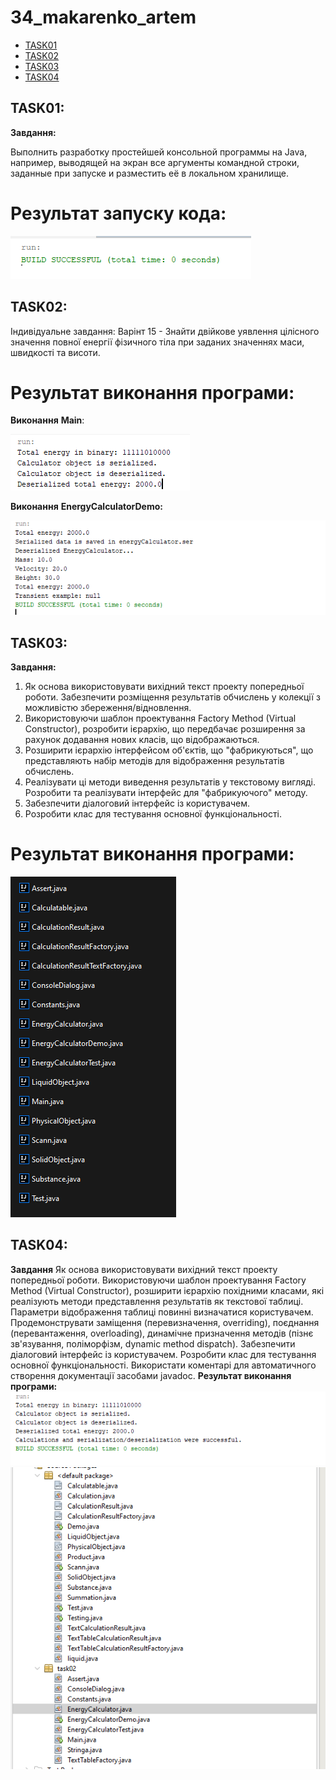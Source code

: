 # 34_makarenko_artem

+ [TASK01](#TASK01)
+ [TASK02](#TASK02)
+ [TASK03](#TASK03)
+ [TASK04](#TASK04)

## TASK01:
**Завдання:**

Выполнить разработку простейшей консольной программы на Java,
например, выводящей на экран все аргументы командной строки, заданные
при запуске и разместить её в локальном хранилище.

# Результат запуску кода:

![](Image/Task1_Result.png)

## TASK02:
Індивідуальне завдання:
Варінт 15 - Знайти двійкове уявлення цілісного значення повної енергії фізичного тіла при заданих значеннях маси, швидкості та висоти.

# Результат виконання програми:

**Виконання** **Main**:

![](Image/Task2_Result1.png)

**Виконання** **EnergyCalculatorDemo:**

![](Image/Task2_Result2.png)

## TASK03:
**Завдання:**
 1. Як основа використовувати вихідний текст проекту попередньої роботи.
Забезпечити розміщення результатів обчислень у колекції з можливістю
збереження/відновлення.
 2. Використовуючи шаблон проектування Factory Method (Virtual
Constructor), розробити ієрархію, що передбачає розширення за рахунок
додавання нових класів, що відображаються.
 3. Розширити ієрархію інтерфейсом об'єктів, що "фабрикуються", що
представляють набір методів для відображення результатів обчислень.
 4. Реалізувати ці методи виведення результатів у текстовому вигляді. Розробити
та реалізувати інтерфейс для "фабрикуючого" методу.
 5. Забезпечити діалоговий інтерфейс із користувачем.
 6. Розробити клас для тестування основної функціональності.
 # Результат виконання програми:
 ![](Image/Task03_result.png)
 
## TASK04:
**Завдання**
Як основа використовувати вихідний текст проекту попередньої роботи.
Використовуючи шаблон проектування Factory Method (Virtual Constructor),
розширити ієрархію похідними класами, які реалізують методи представлення
результатів як текстової таблиці. Параметри відображення таблиці повинні
визначатися користувачем.
Продемонструвати заміщення (перевизначення, overriding), поєднання
(перевантаження, overloading), динамічне призначення методів (пізнє
зв'язування, поліморфізм, dynamic method dispatch).
Забезпечити діалоговий інтерфейс із користувачем.
Розробити клас для тестування основної функціональності.
Використати коментарі для автоматичного створення документації
засобами javadoc.
 **Результат виконання програми:**
![](Image/Task04_result.png)
![](Image/Task04_result2.png)
